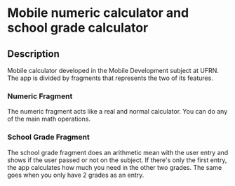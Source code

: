 # Mobile numeric calculator and school grade calculator

## Description
Mobile calculator developed in the Mobile Development subject at UFRN. The app is divided by fragments that represents the two of its features.

### Numeric Fragment
The numeric fragment acts like a real and normal calculator. You can do any of the main math operations.

### School Grade Fragment 
The school grade fragment does an arithmetic mean with the user entry and shows if the user passed or not on the subject. If there's only the first entry, the app calculates how much you need in the other two grades. The same goes when you only have 2 grades as an entry.

